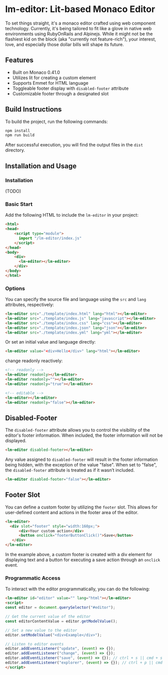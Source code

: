 # lm-editor: Lit-based Monaco Editor

To set things straight, it's a monaco editor crafted using web component technology. Currently, it's being tailored to fit like a glove in native web environments using RubyOnRails and Alpinejs. While it might not be the flashiest kid on the block (aka "currently not feature-rich"), your interest, love, and especially those dollar bills will shape its future.

## Features

- Built on Monaco 0.41.0
- Utilizes lit for creating a custom element
- Supports Emmet for HTML language
- Toggleable footer display with `disabled-footer` attribute
- Customizable footer through a designated slot


## Build Instructions

To build the project, run the following commands:

```bash
npm install
npm run build
```

After successful execution, you will find the output files in the `dist` directory.

## Installation and Usage

### Installation

(TODO)

### Basic Start

Add the following HTML to include the `lm-editor` in your project:

```html
<html>
<head>
    <script type="module">
      import "/lm-editor/index.js"
    </script>
</head>
<body>
    <div>
      <lm-editor></lm-editor>
    </div>
</body>
</html>
```

### Options

You can specify the source file and language using the `src` and `lang` attributes, respectively:

```html
<lm-editor src="./template/index.html" lang="html"></lm-editor>
<lm-editor src="./template/index.js" lang="javascript"></lm-editor>
<lm-editor src="./template/index.css" lang="css"></lm-editor>
<lm-editor src="./template/index.json" lang="json"></lm-editor>
<lm-editor src="./template/index.yml" lang="yml"></lm-editor>
```

Or set an initial value and language directly:

```html
<lm-editor value="<div>Hello</div>" lang="html"></lm-editor>
```

change readonly reactively:

```html
<!-- readonly -->
<lm-editor readonly></lm-editor>
<lm-editor readonly=""></lm-editor>
<lm-editor readonly="true"></lm-editor>

<!-- editable -->
<lm-editor></lm-editor>
<lm-editor readonly="false"></lm-editor>
```

## Disabled-Footer

The `disabled-footer` attribute allows you to control the visibility of the editor's footer information. When included, the footer information will not be displayed.

```html
<lm-editor disabled-footer></lm-editor>
```

Any value assigned to `disabled-footer` will result in the footer information being hidden, with the exception of the value "false". When set to "false", the `disabled-footer` attribute is treated as if it wasn’t included.

```html
<lm-editor disabled-footer="false"></lm-editor>
```

## Footer Slot

You can define a custom footer by utilizing the `footer` slot. This allows for user-defined content and actions in the footer area of the editor.

```html
<lm-editor>
  <div slot="footer" style="width:160px;">
      <div>Your custom action</div>
      <button onclick="footerButtonClick()">Save</button>
   </div>
</lm-editor>
```

In the example above, a custom footer is created with a div element for displaying text and a button for executing a save action through an `onclick` event.

### Programmatic Access

To interact with the editor programmatically, you can do the following:

```html
<lm-editor id="editor" value="" lang="html"></lm-editor>
<script>
const editor = document.querySelector("#editor");

// Get the current value of the editor
const editorContentValue = editor.getModelValue();

// Set a new value to the editor
editor.setModelValue("<div>Example</div>");

// Listen to editor events
editor.addEventListener("update", (event) => {});
editor.addEventListener("change", (event) => {});
editor.addEventListener("save", (event) => {}); // ctrl + s || cmd + s
editor.addEventListener("explorer", (event) => {}); // ctrl + p || cmd + p
</script>
```
